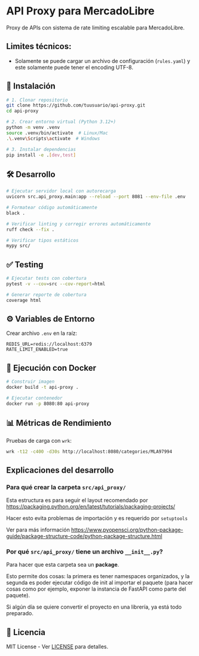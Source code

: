 # API Proxy para MercadoLibre

Proxy de APIs con sistema de rate limiting escalable para MercadoLibre.

## Limites técnicos:

- Solamente se puede cargar un archivo de configuración (`rules.yaml`) y este solamente puede tener el encoding UTF-8.

## 🚀 Instalación

```bash
# 1. Clonar repositorio
git clone https://github.com/tuusuario/api-proxy.git
cd api-proxy

# 2. Crear entorno virtual (Python 3.12+)
python -m venv .venv
source .venv/bin/activate  # Linux/Mac
.\.venv\Scripts\activate  # Windows

# 3. Instalar dependencias
pip install -e .[dev,test]
```

## 🛠 Desarrollo

```bash
# Ejecutar servidor local con autorecarga
uvicorn src.api_proxy.main:app --reload --port 8081 --env-file .env

# Formatear código automáticamente
black .

# Verificar linting y corregir errores automáticamente
ruff check --fix .

# Verificar tipos estáticos
mypy src/
```

## ✅ Testing

```bash
# Ejecutar tests con cobertura
pytest -v --cov=src --cov-report=html

# Generar reporte de cobertura
coverage html
```

## ⚙️ Variables de Entorno

Crear archivo `.env` en la raíz:

```env
REDIS_URL=redis://localhost:6379
RATE_LIMIT_ENABLED=true
```

## 🐳 Ejecución con Docker

```bash
# Construir imagen
docker build -t api-proxy .

# Ejecutar contenedor
docker run -p 8080:80 api-proxy
```

## 📊 Métricas de Rendimiento

Pruebas de carga con `wrk`:

```bash
wrk -t12 -c400 -d30s http://localhost:8080/categories/MLA97994
```

## Explicaciones del desarrollo

### Para qué crear la carpeta `src/api_proxy/`

Esta estructura es para seguir el layout recomendado por https://packaging.python.org/en/latest/tutorials/packaging-projects/

Hacer esto evita problemas de importación y es requerido por `setuptools`

Ver para más información https://www.pyopensci.org/python-package-guide/package-structure-code/python-package-structure.html

### Por qué `src/api_proxy/` tiene un archivo `__init__.py`?

Para hacer que esta carpeta sea un **package**.

Esto permite dos cosas: la primera es tener namespaces organizados, y la segunda es poder ejecutar código de init al importar el paquete (para hacer cosas como por ejemplo, exponer la instancia de FastAPI como parte del paquete).

Si algún día se quiere convertir el proyecto en una librería, ya está todo preparado.

## 📄 Licencia

MIT License - Ver [LICENSE](LICENSE) para detalles.
